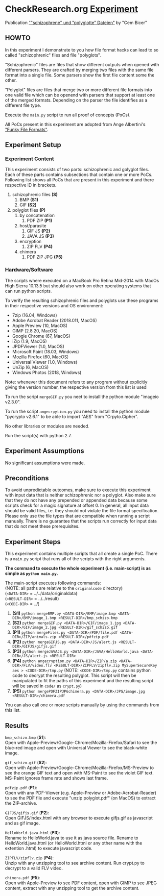 # CheckResearch.org [Experiment](https://checkresearch.org/Experiment/View/9fc99c57-b861-44e3-bf23-d44f4bb208b1)  

 Publication [""schizophrene" und "polyglotte" Dateien"](https://dblp.uni-trier.de/search?q=%22schizophrene%22+und+%22polyglotte%22+Dateien) by "Cem Bicer"  

## HOWTO  

In this experiment I demonstrate to you how file format hacks can lead to so called "schizophrenic" files and file "polyglots".  

"Schizophrenic" files are files that show different outputs when opened with different parsers. They are crafted by merging two files with the same file format into a single file. Some parsers show the first file content some the other.  

"Polyglot" files are files that merge two or more different file formats into one valid file which can be openend with parsers that support at least one of the merged formats. Depending on the parser the file identifies as a different file type.  

Execute the `main.py` script to run all proof of concepts (PoCs).  

All PoCs present in this experiment are adopted from Ange Albertini's ["Funky File Formats"](https://events.ccc.de/congress/2014/Fahrplan/system/attachments/2562/original/Funky_File_Formats.pdf).  

## Experiment Setup  

### Experiment Content  

This experiment consists of two parts: schizophrenic and golyglot files. Each of these parts contains subsections that contain one or more PoCs. Following list shows all PoCs that are present in this experiment and there respective ID in brackets.  

1. schizophrenic files **(S)**  
   1. BMP **(S1)**  
   2. GIF **(S2)**  
2. polyglot files **(P)**  
   1. by concatenation  
      1. PDF ZIP **(P1)**  
   2. host/parasite  
      1. GIF JS **(P2)**  
      2. JAVA JS **(P3)**  
   3. encryption  
      1. ZIP FLV **(P4)**  
   4. chimera  
      1. PDF ZIP JPG **(P5)**  

### Hardware/Software  

The scripts where executed on a MacBook Pro Retina Mid-2014 with MacOs High Sierra 10.13.5 but should also work on other operating systems that can run python scripts.  

To verify the resulting schizophrenic files and polyglots use these programs in their respective versions and OS environment:  
* 7zip (16.04, Windows)  
* Adobe Acrobat Reader (2018.011, MacOS)  
* Apple Preview (10, MacOS)  
* GIMP (2.8.20, MacOS)  
* Google Chrome (67, MacOS)  
* iZip (1.9, MacOS)  
* JPDFViewer (1.0, MacOS)  
* Microsoft Paint (18.03, Windows)  
* Mozilla Firefox (60, MacOS)  
* Universal Viewer (1.0, Windows)  
* UnZip (6, MacOS)  
* Windows Photos (2018, Windows)  

Note: whenever this document refers to any program without explicitly giving the version number, the respective version from this list is used  

To run the script `mergeGIF.py` you neet to install the python module "imageio v2.3.0".

To run the script `angecrpytion.py` you need to install the python module "pycrypto v2.6.1" to be able to import "AES" from "Crpyto.Cipher".  

No other libraries or modules are needed.  

Run the script(s) with python 2.7.  

## Experiment Assumptions  

No significant assumptions were made.

## Preconditions  

To avoid unpredictable outcomes, make sure to execute this experiment with input data that is neither schizophrenic nor a polyglot. Also make sure that they do not have any prepended or appended data because some scripts check for a magic signature at offset 0. In general, all input data should be valid files, i.e. they should not violate the file format specification. Please only use the file types that are compatible when running a script manually. There is no guarantee that the scripts run correctly for input data that do not meet these prerequisites.

## Experiment Steps  

This experiment contains multiple scripts that all create a single PoC. There is a `main.py` script that runs all of the scripts with the right arguments. 

**The command to execute the whole experiment (i.e. main-script) is as simple as `python main.py`.**

The main-script executes following commands:  
(NOTE: all paths are relative to the `originalcode` directory)  
(`<DATA-DIR>` = ../../data/originaldata)  
(`<RESULT-DIR>` = ../../result)  
(`<CODE-DIR>` = ../)  
1. **(S1)** `python mergeBMP.py <DATA-DIR>/BMP/image.bmp <DATA-DIR>/BMP/image_1.bmp <RESULT-DIR>/bmp_schizo.bmp`
2. **(S2)** `python mergeGIF.py <DATA-DIR>/GIF/image_1.jpg <DATA-DIR>/GIF/image_2.jpg <RESULT-DIR>/gif_schizo.gif`
3. **(P1)** `python mergeFiles.py <DATA-DIR>/PDF/file.pdf <DATA-DIR>/ZIP/animals.zip <RESULT-DIR>/pdfzip.pdf`
4. **(P2)** `python mergeGIFJS.py <DATA-DIR>/JS/alert.js <RESULT-DIR>/GIFJS/gifjs.gif`
5. **(P3)** `python mergeJAVAJS.py <DATA-DIR>/JAVA/HelloWorld.java <DATA-DIR>/JS/alert.js <RESULT-DIR>`
6. **(P4)** `python angecryption.py <DATA-DIR>/ZIP/a.zip <DATA-DIR>/FLV/video.flv <RESULT-DIR>/ZIPFLV/zipflv.zip MySuperSecureKey aes > <CODE-DIR>/tmp.py` (NOTE: `<CODE-DIR>/tmp.py` contains python code to decrypt the resulting polyglot. This script will then be manipulated to fit the paths of this experiment and the resulting script will be saved in `code/` as `crypt.py`)
7. **(P5)** `python mergePDFZIPJPGchimera.py <DATA-DIR>/JPG/image.jpg <RESULT-DIR>/chimera.pdf`

You can also call one or more scripts manually by using the commands from this list.

## Results  

`bmp_schizo.bmp` (**S1**):  
Open with Apple-Preview/Google-Chrome/Mozilla-Firefox/Safari to see the blue-red image and open with Universal Viewer to see the black-white image.  

`gif_schizo.gif` (**S2**):  
Open with Apple-Preview/Google-Chrome/Mozilla-Firefox/MS-Preview to see the orange GIF text and open with MS-Paint to see the violet GIF text. MS-Paint ignores frame rate and shows last frame.  

`pdfzip.pdf` (**P1**):  
Open with any PDF-Viewer (e.g. Apple-Preview or Adobe-Acrobat-Reader) to see the PDF file and execute "unzip polyglot.pdf" (on MacOS) to extract the ZIP-archive.  

`GIFJS/gifjs.gif` (**P2**):  
Open GIFJS/index.html with any browser to execute gifjs.gif as javascript and as gif image.  

`HelloWorld.java.html` (**P3**):  
Rename to HelloWorld.java to use it as java source file. Rename to HelloWorld.java.html (or HelloWorld.html or any other name with the extention .html) to execute javascript code.  

`ZIPFLV/zipflv.zip` (**P4**):  
Unzip with any unzipping tool to see archive content. Run crypt.py to decrypt to a valid FLV video.  

`chimera.pdf` (**P5**):  
Open with Apple-Preview to see PDF content, open with GIMP to see JPEG content, extract with any unzipping tool to get the archive content.  
